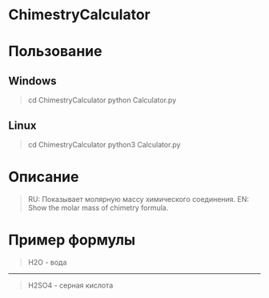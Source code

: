# ChimestryCalculator

# Пользование
## Windows
> cd ChimestryCalculator
>python Calculator.py
## Linux
> cd ChimestryCalculator
> python3 Calculator.py
# Описание
> RU: Показывает молярную массу химического соединения.
> EN: Show the molar mass of chimetry formula.
# Пример формулы
> H2O - вода 
____
> H2SO4 - серная кислота
